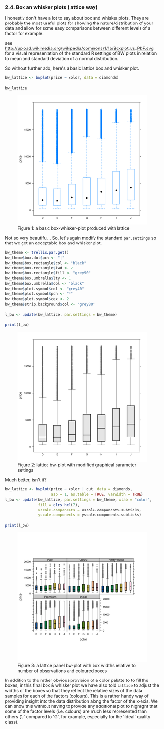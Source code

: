 

### 2.4. Box an whisker plots (lattice way)

I honestly don't have a lot to say about box and whisker plots. They are probably the most useful plots for showing the nature/distribution of your data and allow for some easy comparisons between different levels of a factor for example.

see http://upload.wikimedia.org/wikipedia/commons/1/1a/Boxplot_vs_PDF.svg for a visual representation of the standard R settings of BW plots in relation to mean and standard deviation of a normal distribution.

So without further ado, here's a basic lattice box and whisker plot.


```r
bw_lattice <- bwplot(price ~ color, data = diamonds)

bw_lattice
```

<figure><img src="../../book_figures/latt bw1.png"><figcaption>Figure 1: a basic box-whisker-plot produced with lattice</figcaption></figure>

Not so very beautiful... So, let's again modify the standard ```par.settings``` so that we get an acceptable box and whisker plot.


```r
bw_theme <- trellis.par.get()
bw_theme$box.dot$pch <- "|"
bw_theme$box.rectangle$col <- "black"
bw_theme$box.rectangle$lwd <- 2
bw_theme$box.rectangle$fill <- "grey90"
bw_theme$box.umbrella$lty <- 1
bw_theme$box.umbrella$col <- "black"
bw_theme$plot.symbol$col <- "grey40"
bw_theme$plot.symbol$pch <- "*"
bw_theme$plot.symbol$cex <- 2
bw_theme$strip.background$col <- "grey80"

l_bw <- update(bw_lattice, par.settings = bw_theme)

print(l_bw)
```

<figure><img src="../../book_figures/latt bw2.png"><figcaption>Figure 2: lattice bw-plot with modified graphical parameter settings</figcaption></figure>

Much better, isn't it?


```r
bw_lattice <- bwplot(price ~ color | cut, data = diamonds,
                     asp = 1, as.table = TRUE, varwidth = TRUE)
l_bw <- update(bw_lattice, par.settings = bw_theme, xlab = "color", 
               fill = clrs_hcl(7),
               xscale.components = xscale.components.subticks,
               yscale.components = yscale.components.subticks)

print(l_bw)
```

<figure><img src="../../book_figures/latt panel bw.png"><figcaption>Figure 3: a lattice panel bw-plot with box widths relative to number of observations and coloured boxes</figcaption></figure>

In addition to the rather obvious provision of a color palette to to fill the boxes, in this final box & whisker plot we have also told ```lattice``` to adjust the widths of the boxes so that they reflect the relative sizes of the data samples for each of the factors (colours). This is a rather handy way of providing insight into the data distribution along the factor of the x-axis. We can show this withiout having to provide any additional plot to highlight that some of the factor levels (i.e. colours) are much less represented than others ('J' compared to 'G', for example, especially for the 'Ideal' quality class). 
